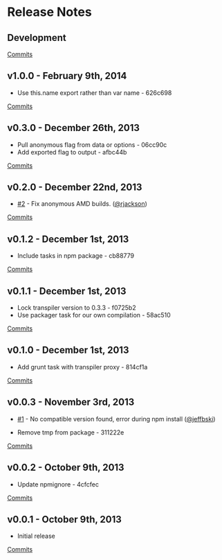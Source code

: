 # Release Notes

## Development

[Commits](https://github.com/kpdecker/es6-module-packager/compare/v1.0.0...master)

## v1.0.0 - February 9th, 2014
- Use this.name export rather than var name - 626c698

[Commits](https://github.com/kpdecker/es6-module-packager/compare/v0.3.0...v1.0.0)

## v0.3.0 - December 26th, 2013
- Pull anonymous flag from data or options - 06cc90c
- Add exported flag to output - afbc44b

[Commits](https://github.com/kpdecker/es6-module-packager/compare/v0.2.0...v0.3.0)

## v0.2.0 - December 22nd, 2013
- [#2](https://github.com/kpdecker/es6-module-packager/pull/2) - Fix anonymous AMD builds. ([@rjackson](https://api.github.com/users/rjackson))

[Commits](https://github.com/kpdecker/es6-module-packager/compare/v0.1.2...v0.2.0)

## v0.1.2 - December 1st, 2013

- Include tasks in npm package - cb88779

[Commits](https://github.com/kpdecker/es6-module-packager/compare/v0.1.1...v0.1.2)

## v0.1.1 - December 1st, 2013

- Lock transpiler version to 0.3.3 - f0725b2
- Use packager task for our own compilation - 58ac510

[Commits](https://github.com/kpdecker/es6-module-packager/compare/v0.1.0...v0.1.1)

## v0.1.0 - December 1st, 2013

- Add grunt task with transpiler proxy - 814cf1a

[Commits](https://github.com/kpdecker/es6-module-packager/compare/v0.0.3...v0.1.0)

## v0.0.3 - November 3rd, 2013

- [#1](https://github.com/kpdecker/es6-module-packager/issues/1) - No compatible version found, error during npm install ([@jeffbski](https://api.github.com/users/jeffbski))

- Remove tmp from package - 311222e

[Commits](https://github.com/kpdecker/es6-module-packager/compare/v0.0.2...v0.0.3)

## v0.0.2 - October 9th, 2013

- Update npmignore - 4cfcfec

[Commits](https://github.com/kpdecker/es6-module-packager/compare/v0.0.1...v0.0.2)

## v0.0.1 - October 9th, 2013

- Initial release

[Commits](https://github.com/kpdecker/es6-module-packager/compare/59d6737...v0.0.1)
